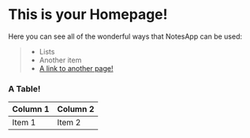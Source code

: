 # This is your Homepage!
Here you can see all of the wonderful ways that NotesApp can be used:
> - Lists
> - Another item
> - [A link to another page!](other.md)

### A Table!
| Column 1 | Column 2 |
| -------- | ------- |
| Item 1 | Item 2 |